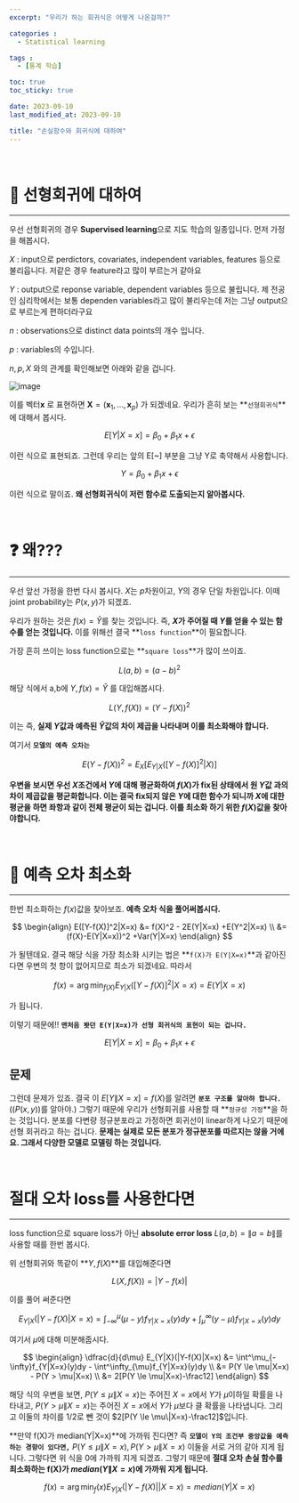 ```yaml
---
excerpt: "우리가 하는 회귀식은 어떻게 나온걸까?"

categories :
  - Statistical learning

tags :
  - [통계 학습]

toc: true
toc_sticky: true

date: 2023-09-10
last_modified_at: 2023-09-10

title: "손실함수와 회귀식에 대하여"
---
```


<br>

# 📌 선형회귀에 대하여
---

우선 선형회귀의 경우 **Supervised learning**으로 지도 학습의 일종입니다. 먼저 가정을 해봅시다.

$X$ : input으로 perdictors, covariates, independent variables, features 등으로 불리웁니다. 저같은 경우 feature라고 많이 부르는거 같아요

$Y$ : output으로 reponse variable, dependent variables 등으로 불립니다. 제 전공인 심리학에서는 보통 dependen variables라고 많이 불리우는데 저는 그냥 output으로 부르는게 편하더라구요

$n$ : observations으로 distinct data points의 개수 입니다.

$p$ : variables의 수입니다.

$n, p, X$ 와의 관계를 확인해보면 아래와 같을 겁니다.

![image](https://github.com/novicedata/scrap-comment/assets/88019539/638995b1-ddaa-4921-8b81-5146009ef8a8)

이를 벡터$\textbf{x}$ 로 표현하면 $\textbf{X} = (\textbf{x}_1, ..., \textbf{x}_p)$ 가 되겠네요. 우리가 흔히 보는 **`선형회귀식`**에 대해서 봅시다.

$$
E[Y|X=x] = \beta_0 + \beta_1x + \epsilon
$$

이런 식으로 표현되죠. 그런데 우리는 앞의 E[~] 부분을 그냥 Y로 축약해서 사용합니다.

$$
Y = \beta_0 + \beta_1x + \epsilon
$$

이런 식으로 말이죠. **왜 선형회귀식이 저런 함수로 도출되는지 알아봅시다.**

<br>

# ❓ 왜???
---

우선 앞선 가정을 한번 다시 봅시다. $X$는 $p$차원이고, $Y$의 경우 단일 차원입니다. 이떼 joint probability는 $P(x,y)$가 되겠죠.

우리가 원하는 것은 $f(x) = \hat{Y}$를 찾는 것입니다. 즉, **$X$가 주어질 때 $Y$를 얻을 수 있는 함수를 얻는 것입니다.** 이를 위해선 결국 **`loss function`**이 필요합니다.

가장 흔히 쓰이는 loss function으로는 **`square loss`**가 많이 쓰이죠.

$$
L(a,b) = (a-b)^2
$$

해당 식에서 a,b에 $Y, f(x)=\hat{Y}$ 를 대입해봅시다.

$$
L(Y,f(X)) = (Y-f(X))^2
$$

이는 즉, **실제 $Y$값과 예측된 $\hat{Y}$값의 차이 제곱을 나타내며 이를 최소화해야 합니다.**

여기서 **`모델의 예측 오차는`**

$$
E(Y-f(X))^2 = E_X[E_{Y|X}([Y-f(X)]^2|X)]
$$

**우변을 보시면 우선 $X$조건에서 $Y$에 대해 평균화하여 $f(X)$가 fix된 상태에서 원 $Y$값 과의 차이 제곱값을 평균화합니다. 이는 결국 fix되지 않은 $Y$에 대한 함수가 되니까 $X$에 대한 평균을 하면 좌항과 같이 전체 평균이 되는 겁니다. 이를 최소화 하기 위한 $f(X)$값을 찾아야합니다.**

<br>

# 📌 예측 오차 최소화
---

한번 최소화하는 $f(x)$값을 찾아보죠. **예측 오차 식을 풀어써봅시다.**

$$
\begin{align}
E([Y-f(X)]^2|X=x) &= f(X)^2 - 2E(Y|X=x) +E(Y^2|X=x) 
\\ &= (f(X)-E(Y|X=x))^2 +Var(Y|X=x)
\end{align}
$$

가 될텐데요. 결국 해당 식을 가장 최소화 시키는 법은 **`f(X)가 E(Y|X=x)`**과 같아진다면 우변의 첫 항이 없어지므로 최소가 되겠네요. 따라서

$$
f(x) = \arg \min_{f(X)} E_{Y|X}([Y-f(X)]^2|X=x) = E(Y|X=x)
$$

가 됩니다.

이렇기 때문에!! **`맨처음 봣던 E(Y|X=x)가 선형 회귀식의 표현이 되는 겁니다.`**

$$
E[Y|X=x] = \beta_0 + \beta_1x + \epsilon
$$

## 문제

그런데 문제가 있죠. 결국 이 $E[Y\|X=x] = f(X)$를 알려면 **`분포 구조를 알아햐 합니다.`**($(P(x,y))$를 알아야.) 그렇기 때문에 우리가 선형회귀를 사용할 때 **`정규성 가정`**을 하는 것입니다. 분포를 다변량 정규분포라고 가정하면 회귀선이 linear하게 나오기 때문에 선형 회귀라고 하는 겁니다. **문제는 실제로 모든 분포가 정규분포를 따르지는 않을 거에요. 그래서 다양한 모델로 모델링 하는 것입니다.**

<br>

# 절대 오차 loss를 사용한다면
---

loss function으로 square loss가 아닌 **absolute error loss** $L(a,b) = \|a=b\|$를 사용할 때를 한번 봅시다.

위 선형회귀와 똑같이 **$Y, f(X)$**를 대입해준다면

$$
L(X,f(X)) = |Y-f(x)|
$$

이를 풀어 써준다면

$$
E_{Y|X}(|Y-f(X)|X=x) = \int^\mu_{-
\infty}(\mu-y)f_{Y|X=x}(y)dy + \int^\infty_{\mu}(y-\mu)f_{Y|X=x}(y)dy
$$

여기서 $\mu$에 대해 미분해줍시다.

$$
\begin{align}
\dfrac{d}{d\mu} E_{Y|X}(|Y-f(X)|X=x) &= \int^\mu_{-\infty}f_{Y|X=x}(y)dy - \int^\infty_{\mu}f_{Y|X=x}(y)dy 
\\ &= P(Y \le \mu|X=x) - P(Y > \mu|X=x) 
\\ &= 2[P(Y \le \mu|X=x)-\frac12]
\end{align}
$$

해당 식의 우변을 보면, $P(Y \le \mu\|X=x)$는 주어진 $X=x$에서 $Y$가 $\mu$이하일 확률을 나타내고, $P(Y > \mu\|X=x)$는 주어진 $X=x$에서 $Y$가 $\mu$보다 클 확률을 나타냅니다. 그리고 이둘의 차이를 1/2로 뺀 것이 $2[P(Y \le \mu\|X=x)-\frac12]$입니다.

**만약 f(X)가 median(Y\|X=x)**에 가까워 진다면? 즉 **`모델이 Y의 조건부 중앙값을 예측하는 경향이 있다면,`** $P(Y ≤ μ\|X=x), P(Y > μ\|X=x)$ 이둘을 서로 거의 같아 지게 됩니다. 그렇다면 위 식을 0에 가까워 지게 되겠죠. 
그렇기 때문에 **절대 오차 손실 함수를 최소화하는 f(X)가 $median(Y\|X=x)$에 가까워 지게 됩니다.**

$$
f(x) = \arg \min_f(x) E_{Y|X}(|Y- f(X)||X=x) = median(Y|X=x)
$$
